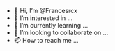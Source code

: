 - 👋 Hi, I’m @Francesrcx
- 👀 I’m interested in ...
- 🌱 I’m currently learning ...
- 💞️ I’m looking to collaborate on ...
- 📫 How to reach me ...

<!---
Francesrcx/Francesrcx is a ✨ special ✨ repository because its `README.md` (this file) appears on your GitHub profile.
You can click the Preview link to take a look at your changes.
--->
